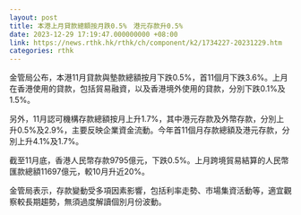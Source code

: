 ```yaml
---
layout: post
title: 本港上月貸款總額按月跌0.5%　港元存款升0.5%
date: 2023-12-29 17:19:47.000000000 +08:00
link: https://news.rthk.hk/rthk/ch/component/k2/1734227-20231229.htm
categories: rthk
---
```


金管局公布，本港11月貸款與墊款總額按月下跌0.5%，首11個月下跌3.6%。上月在香港使用的貸款，包括貿易融資，以及香港境外使用的貸款，分別下跌0.1%及1.5%。

另外，11月認可機構存款總額按月上升1.7%，其中港元存款及外幣存款，分別上升0.5%及2.9%，主要反映企業資金流動。今年首11個月存款總額及港元存款，分別上升4.1%及1.7%。

截至11月底，香港人民幣存款9795億元，下跌0.5%。上月跨境貿易結算的人民幣匯款總額11697億元，較10月升近20%。

金管局表示，存款變動受多項因素影響，包括利率走勢、市場集資活動等，適宜觀察較長期趨勢，無須過度解讀個別月份波動。
